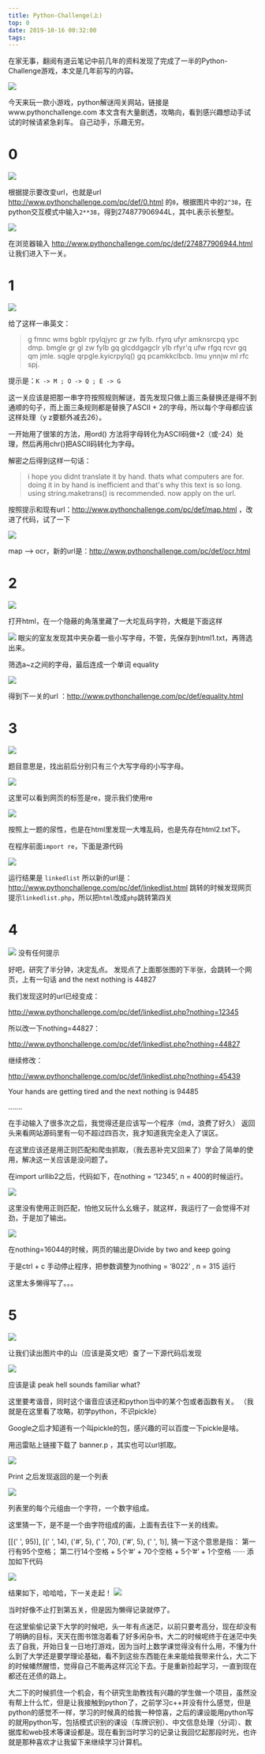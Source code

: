 ```yaml
---
title: Python-Challenge(上)
top: 0
date: 2019-10-16 00:32:00
tags:
---
```

在家无事，翻阅有道云笔记中前几年的资料发现了完成了一半的Python-Challenge游戏，本文是几年前写的内容。
<!-- more -->


![](/img/Python-Challenge/python_challenge_1.png)

今天来玩一款小游戏，python解谜闯关网站，链接是www.pythonchallenge.com
本文含有大量剧透，攻略向，看到感兴趣想动手试试的时候请紧急刹车。
自己动手，乐趣无穷。


# 0

![](/img/Python-Challenge/python_challenge_2.png)

根据提示要改变url，也就是url http://www.pythonchallenge.com/pc/def/0.html 的`0`，根据图片中的`2^38`，在python交互模式中输入`2**38`，得到274877906944L，其中L表示长整型。

![](/img/Python-Challenge/python_challenge_3.png)

在浏览器输入 http://www.pythonchallenge.com/pc/def/274877906944.html 让我们进入下一关。

# 1

![](/img/Python-Challenge/python_challenge_4.png)

给了这样一串英文：

> g fmnc wms bgblr rpylqjyrc gr zw fylb. rfyrq ufyr amknsrcpq ypc dmp. bmgle gr gl zw fylb gq glcddgagclr ylb rfyr'q ufw rfgq rcvr gq qm jmle. sqgle qrpgle.kyicrpylq() gq pcamkkclbcb. lmu ynnjw ml rfc spj.

提示是：`K -> M ; O -> Q ; E -> G`

这一关应该是把那一串字符按照规则解谜，首先发现只做上面三条替换还是得不到通顺的句子，而上面三条规则都是替换了ASCII + 2的字母，所以每个字母都应该这样处理（y z要额外减去26）。

一开始用了很笨的方法，用ord() 方法将字母转化为ASCII码做+2（或-24）处理，然后再用chr()把ASCII码转化为字母。

解密之后得到这样一句话：
> i hope you didnt translate it by hand. thats what computers are for. doing it in by hand is inefficient and that's why this text is so long. using string.maketrans() is recommended. now apply on the url.

按照提示和现有url：http://www.pythonchallenge.com/pc/def/map.html ，改进了代码，试了一下


![](/img/Python-Challenge/python_challenge_5.png)

map --> ocr，新的url是：http://www.pythonchallenge.com/pc/def/ocr.html


# 2

![](/img/Python-Challenge/python_challenge_6.png)

打开html，在一个隐蔽的角落里藏了一大坨乱码字符，大概是下面这样


![](/img/Python-Challenge/python_challenge_7.png)
眼尖的室友发现其中夹杂着一些小写字母，不管，先保存到html1.txt，再筛选出来。


筛选a~z之间的字母，最后连成一个单词 equality

![](/img/Python-Challenge/python_challenge_8.png)

得到下一关的url ：http://www.pythonchallenge.com/pc/def/equality.html

# 3
![](/img/Python-Challenge/python_challenge_9.png)

题目意思是，找出前后分别只有三个大写字母的小写字母。

![](/img/Python-Challenge/python_challenge_10.png)

这里可以看到网页的标签是re，提示我们使用re

![](/img/Python-Challenge/python_challenge_11.png)

按照上一题的尿性，也是在html里发现一大堆乱码，也是先存在html2.txt下。

在程序前面`import re`，下面是源代码

![](/img/Python-Challenge/python_challenge_12.png)

运行结果是 `linkedlist`
所以新的url是：http://www.pythonchallenge.com/pc/def/linkedlist.html
跳转的时候发现网页提示`linkedlist.php`，所以把`html`改成`php`跳转第四关

# 4
![](/img/Python-Challenge/python_challenge_13.png)
没有任何提示

好吧，研究了半分钟，决定乱点。
发现点了上面那张图的下半张，会跳转一个网页，上有一句话
and the next nothing is 44827

我们发现这时的url已经变成：

http://www.pythonchallenge.com/pc/def/linkedlist.php?nothing=12345

所以改一下nothing=44827：

http://www.pythonchallenge.com/pc/def/linkedlist.php?nothing=44827

继续修改：

http://www.pythonchallenge.com/pc/def/linkedlist.php?nothing=45439

Your hands are getting tired and the next nothing is 94485

.......

在手动输入了很多次之后，我觉得还是应该写一个程序（md，浪费了好久）
返回头来看网站源码里有一句不超过四百次，我才知道我完全走入了误区。

在这里应该还是用正则匹配和爬虫抓取，（我去恶补完又回来了）学会了简单的使用，解决这一关应该是没问题了。

在import urllib2之后，代码如下，在nothing = ‘12345’, n = 400的时候运行。

![](/img/Python-Challenge/python_challenge_14.png)

这里没有使用正则匹配，怕他又玩什么幺蛾子，就这样，我运行了一会觉得不对劲，于是加了输出。

![](/img/Python-Challenge/python_challenge_15.png)

在nothing=16044的时候，网页的输出是Divide by two and keep going

于是ctrl + c 手动停止程序，把参数调整为nothing = ‘8022’ , n = 315 运行

这里太多懒得写了。。。

# 5

![](/img/Python-Challenge/python_challenge_16.png)

让我们读出图片中的山（应该是英文吧）查了一下源代码后发现

![](/img/Python-Challenge/python_challenge_17.png)

应该是读 peak hell sounds familiar what?

这里要考谐音，同时这个谐音应该还和python当中的某个包或者函数有关。
（我就是在这里看了攻略，初学python，不识pickle）

Google之后才知道有一个叫pickle的包，感兴趣的可以百度一下pickle是啥。

用迅雷贴上链接下载了 banner.p ，其实也可以url抓取。

![](/img/Python-Challenge/python_challenge_18.png)

Print 之后发现返回的是一个列表

![](/img/Python-Challenge/python_challenge_19.png)

列表里的每个元组由一个字符，一个数字组成。

这里猜一下，是不是一个由字符组成的画，上面有去往下一关的线索。

[[(' ', 95)], [(' ', 14), ('#', 5), (' ', 70), ('#', 5), (' ', 1)],
猜一下这个意思是指：
第一行有95个空格；
第二行14个空格 + 5个’#’ + 70个空格 + 5个’#’ + 1个空格
······
添加如下代码

![](/img/Python-Challenge/python_challenge_20.png)

结果如下，哈哈哈，下一关走起！
![](/img/Python-Challenge/python_challenge_21.png)


当时好像不止打到第五关，但是因为懒得记录就停了。

在这里偷偷记录下大学的时候吧，头一年有点迷茫，以前只要考高分，现在却没有了明确的目标，天天在图书馆泡着看了好多闲杂书，大二的时候呢终于在迷茫中失去了自我，开始日复一日地打游戏，因为当时上数学课觉得没有什么用，不懂为什么到了大学还是要学理论基础，看不到这些东西能在未来能给我带来什么，大二下的时候幡然醒悟，觉得自己不能再这样沉沦下去。于是重新捡起学习，一直到现在都还在还债的路上。

大二下的时候抓住一个机会，有个研究生助教找有兴趣的学生做一个项目，虽然没有帮上什么忙，但是让我接触到python了，之前学习c++并没有什么感觉，但是python的感觉不一样，学习的时候真的给我一种惊喜，之后的课设能用python写的就用python写，包括模式识别的课设（车牌识别）、中文信息处理（分词）、数据库和web技术等课设都是。现在看到当时学习的记录让我回忆起那段时光，也许就是那种喜欢才让我留下来继续学习计算机。